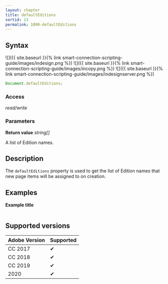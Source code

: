 ```yaml
---
layout: chapter
title: defaultEditions
sortid: 13
permalink: 1090-defaultEditions
---
```

## Syntax

![]({{ site.baseurl }}{% link smart-connection-scripting-guide/images/indesign.png %}) ![]({{ site.baseurl }}{% link smart-connection-scripting-guide/images/incopy.png %}) ![]({{ site.baseurl }}{% link smart-connection-scripting-guide/images/indesignserver.png %})
```javascript
Document.defaultEditions;
```

### Access

*read/write*

### Parameters

**Return value** *string[]*

A list of Edition names.

## Description

The `defaultEditions` property is used to get the list of Edition names that new page items will be assigned to on creation.

## Examples

**Example title**

```javascript
```

## Supported versions

| Adobe Version | Supported |
|---------------|---------|
| CC 2017       | ✔       |
| CC 2018       | ✔       |
| CC 2019       | ✔       |
| 2020          | ✔       |